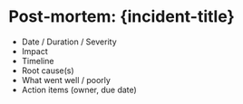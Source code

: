 # Post‑mortem: {incident-title}

- Date / Duration / Severity
- Impact
- Timeline
- Root cause(s)
- What went well / poorly
- Action items (owner, due date)
